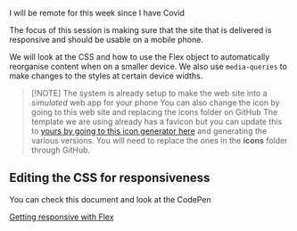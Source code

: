 I will be remote for this week since I have Covid

The focus of this session is making sure that the site that is delivered is responsive and should be usable on a mobile phone.

We will look at the CSS and how to use the Flex object to automatically reorganise content when on a smaller device. We also use `media-queries` to make changes to the styles at certain device widths.


> [!NOTE] The system is already setup to make the web site into a _simulated_ web app for your phone
> You can also change the icon by going to this web site and replacing the icons folder on GitHub
>The template we are using already has a favicon but you can update this to [yours by going to this icon generator here](https://realfavicongenerator.net/) and generating the various versions. You will need to replace the ones in the **icons** folder through GitHub.

## Editing the CSS for responsiveness

You can check this document and look at the CodePen

[Getting responsive with Flex](../../Web%20Sites%20with%20GitHub/Getting%20responsive%20with%20Flex.md)